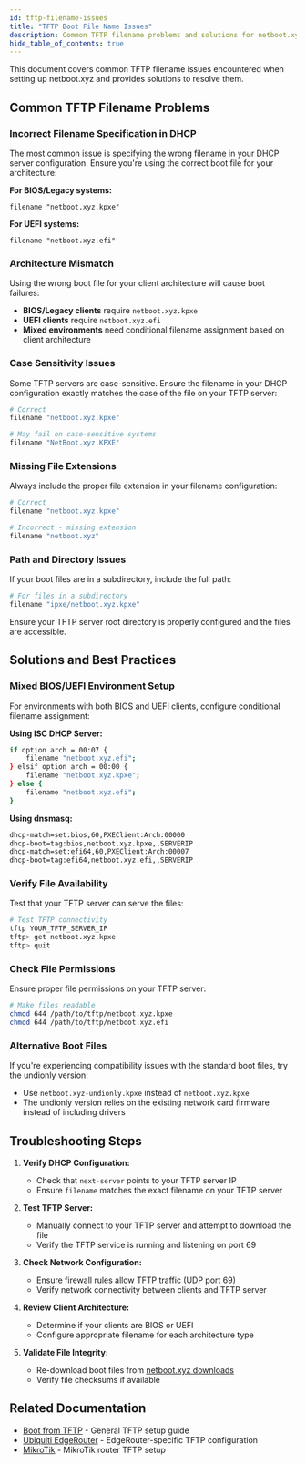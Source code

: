 ```yaml
---
id: tftp-filename-issues
title: "TFTP Boot File Name Issues"
description: Common TFTP filename problems and solutions for netboot.xyz
hide_table_of_contents: true
---
```


This document covers common TFTP filename issues encountered when setting up netboot.xyz and provides solutions to resolve them.

## Common TFTP Filename Problems

### Incorrect Filename Specification in DHCP

The most common issue is specifying the wrong filename in your DHCP server configuration. Ensure you're using the correct boot file for your architecture:

**For BIOS/Legacy systems:**
```
filename "netboot.xyz.kpxe"
```

**For UEFI systems:**
```
filename "netboot.xyz.efi"
```

### Architecture Mismatch

Using the wrong boot file for your client architecture will cause boot failures:

- **BIOS/Legacy clients** require `netboot.xyz.kpxe`
- **UEFI clients** require `netboot.xyz.efi`
- **Mixed environments** need conditional filename assignment based on client architecture

### Case Sensitivity Issues

Some TFTP servers are case-sensitive. Ensure the filename in your DHCP configuration exactly matches the case of the file on your TFTP server:

```bash
# Correct
filename "netboot.xyz.kpxe"

# May fail on case-sensitive systems
filename "NetBoot.xyz.KPXE"
```

### Missing File Extensions

Always include the proper file extension in your filename configuration:

```bash
# Correct
filename "netboot.xyz.kpxe"

# Incorrect - missing extension
filename "netboot.xyz"
```

### Path and Directory Issues

If your boot files are in a subdirectory, include the full path:

```bash
# For files in a subdirectory
filename "ipxe/netboot.xyz.kpxe"
```

Ensure your TFTP server root directory is properly configured and the files are accessible.

## Solutions and Best Practices

### Mixed BIOS/UEFI Environment Setup

For environments with both BIOS and UEFI clients, configure conditional filename assignment:

**Using ISC DHCP Server:**
```bash
if option arch = 00:07 {
    filename "netboot.xyz.efi";
} elsif option arch = 00:00 {
    filename "netboot.xyz.kpxe";
} else {
    filename "netboot.xyz.efi";
}
```

**Using dnsmasq:**
```bash
dhcp-match=set:bios,60,PXEClient:Arch:00000
dhcp-boot=tag:bios,netboot.xyz.kpxe,,SERVERIP
dhcp-match=set:efi64,60,PXEClient:Arch:00007
dhcp-boot=tag:efi64,netboot.xyz.efi,,SERVERIP
```

### Verify File Availability

Test that your TFTP server can serve the files:

```bash
# Test TFTP connectivity
tftp YOUR_TFTP_SERVER_IP
tftp> get netboot.xyz.kpxe
tftp> quit
```

### Check File Permissions

Ensure proper file permissions on your TFTP server:

```bash
# Make files readable
chmod 644 /path/to/tftp/netboot.xyz.kpxe
chmod 644 /path/to/tftp/netboot.xyz.efi
```

### Alternative Boot Files

If you're experiencing compatibility issues with the standard boot files, try the undionly version:

- Use `netboot.xyz-undionly.kpxe` instead of `netboot.xyz.kpxe`
- The undionly version relies on the existing network card firmware instead of including drivers

## Troubleshooting Steps

1. **Verify DHCP Configuration:**
   - Check that `next-server` points to your TFTP server IP
   - Ensure `filename` matches the exact filename on your TFTP server

2. **Test TFTP Server:**
   - Manually connect to your TFTP server and attempt to download the file
   - Verify the TFTP service is running and listening on port 69

3. **Check Network Configuration:**
   - Ensure firewall rules allow TFTP traffic (UDP port 69)
   - Verify network connectivity between clients and TFTP server

4. **Review Client Architecture:**
   - Determine if your clients are BIOS or UEFI
   - Configure appropriate filename for each architecture type

5. **Validate File Integrity:**
   - Re-download boot files from [netboot.xyz downloads](https://netboot.xyz/downloads/)
   - Verify file checksums if available

## Related Documentation

- [Boot from TFTP](../booting/tftp.md) - General TFTP setup guide
- [Ubiquiti EdgeRouter](./edgerouter.md) - EdgeRouter-specific TFTP configuration
- [MikroTik](./mikrotik.md) - MikroTik router TFTP setup